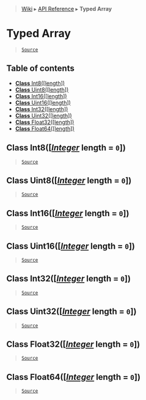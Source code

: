 > [Wiki](Home) ▸ [API Reference](API-Reference) ▸ **Typed Array**

# Typed Array

> [`Source`](/Neft-io/neft/tree/master/src/typed-array/index.litcoffee#typed-array)

## Table of contents
  * [**Class** Int8([length])](#class-int8integer-length--0)
  * [**Class** Uint8([length])](#class-uint8integer-length--0)
  * [**Class** Int16([length])](#class-int16integer-length--0)
  * [**Class** Uint16([length])](#class-uint16integer-length--0)
  * [**Class** Int32([length])](#class-int32integer-length--0)
  * [**Class** Uint32([length])](#class-uint32integer-length--0)
  * [**Class** Float32([length])](#class-float32integer-length--0)
  * [**Class** Float64([length])](#class-float64integer-length--0)

## **Class** Int8([[*Integer*](/Neft-io/neft/wiki/Utils-API.md#boolean-isintegerany-value) length = `0`])

> [`Source`](/Neft-io/neft/tree/master/src/typed-array/index.litcoffee#class-int8integer-length--0)

## **Class** Uint8([[*Integer*](/Neft-io/neft/wiki/Utils-API.md#boolean-isintegerany-value) length = `0`])

> [`Source`](/Neft-io/neft/tree/master/src/typed-array/index.litcoffee#class-uint8integer-length--0)

## **Class** Int16([[*Integer*](/Neft-io/neft/wiki/Utils-API.md#boolean-isintegerany-value) length = `0`])

> [`Source`](/Neft-io/neft/tree/master/src/typed-array/index.litcoffee#class-int16integer-length--0)

## **Class** Uint16([[*Integer*](/Neft-io/neft/wiki/Utils-API.md#boolean-isintegerany-value) length = `0`])

> [`Source`](/Neft-io/neft/tree/master/src/typed-array/index.litcoffee#class-uint16integer-length--0)

## **Class** Int32([[*Integer*](/Neft-io/neft/wiki/Utils-API.md#boolean-isintegerany-value) length = `0`])

> [`Source`](/Neft-io/neft/tree/master/src/typed-array/index.litcoffee#class-int32integer-length--0)

## **Class** Uint32([[*Integer*](/Neft-io/neft/wiki/Utils-API.md#boolean-isintegerany-value) length = `0`])

> [`Source`](/Neft-io/neft/tree/master/src/typed-array/index.litcoffee#class-uint32integer-length--0)

## **Class** Float32([[*Integer*](/Neft-io/neft/wiki/Utils-API.md#boolean-isintegerany-value) length = `0`])

> [`Source`](/Neft-io/neft/tree/master/src/typed-array/index.litcoffee#class-float32integer-length--0)

## **Class** Float64([[*Integer*](/Neft-io/neft/wiki/Utils-API.md#boolean-isintegerany-value) length = `0`])

> [`Source`](/Neft-io/neft/tree/master/src/typed-array/index.litcoffee#class-float64integer-length--0)

